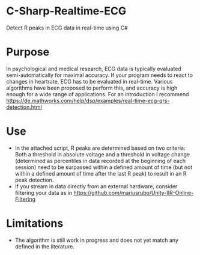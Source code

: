 # C-Sharp-Realtime-ECG
Detect R peaks in ECG data in real-time using C#

# Purpose
In psychological and medical research, ECG data is typically evaluated semi-automatically for maximal accuracy. If your program needs to react to changes in heartrate, ECG has to be evaluated in real-time. Various algorithms have been proposed to perform this, and accuracy is high enough for a wide range of applications. For an introduction I recommend https://de.mathworks.com/help/dsp/examples/real-time-ecg-qrs-detection.html

# Use
* In the attached script, R peaks are determined based on two criteria: Both a threshold in absolute voltage and a threshold in voltage change (determined as percentiles in data recorded at the beginning of each session) need to be surpassed within a defined amount of time (but not within a defined amount of time after the last R peak) to result in an R peak detection. 
* If you stream in data directly from an external hardware, consider filtering your data as in https://github.com/mariusrubo/Unity-IIR-Online-Filtering

# Limitations
* The algorithm is still work in progress and does not yet match any defined in the literature. 
